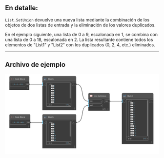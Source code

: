 ## En detalle:
`List.SetUnion` devuelve una nueva lista mediante la combinación de los objetos de dos listas de entrada y la eliminación de los valores duplicados.

En el ejemplo siguiente, una lista de 0 a 9, escalonada en 1, se combina con una lista de 0 a 18, escalonada en 2. La lista resultante contiene todos los elementos de "List1" y "List2" con los duplicados (0, 2, 4, etc.) eliminados.
___
## Archivo de ejemplo

![List.SetUnion](./DSCore.List.SetUnion_img.jpg)
